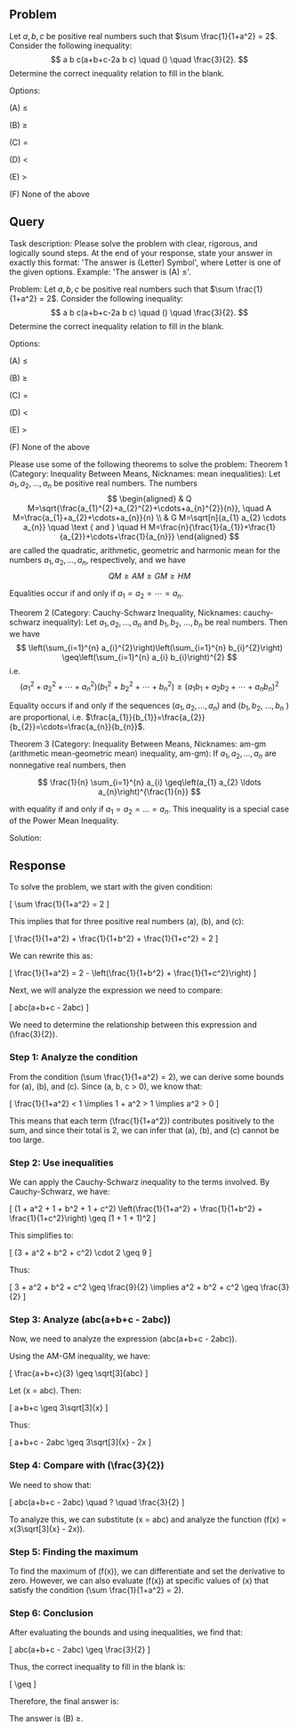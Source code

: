 ## Problem

Let $a, b, c$ be positive real numbers such that $\sum \frac{1}{1+a^2} = 2$. Consider the following inequality:
$$
a b c(a+b+c-2a b c) \quad () \quad \frac{3}{2}.
$$
Determine the correct inequality relation to fill in the blank.

Options:

(A) $\leq$ 

(B) $\geq$

(C) $=$ 

(D) $<$

(E) $>$

(F) None of the above

## Query

Task description: Please solve the problem with clear, rigorous, and logically sound steps. At the end of your response, state your answer in exactly this format: 'The answer is (Letter) Symbol', where Letter is one of the given options. Example: 'The answer is (A) $\leq$'.

Problem: Let $a, b, c$ be positive real numbers such that $\sum \frac{1}{1+a^2} = 2$. Consider the following inequality:
$$
a b c(a+b+c-2a b c) \quad () \quad \frac{3}{2}.
$$
Determine the correct inequality relation to fill in the blank.

Options:

(A) $\leq$ 

(B) $\geq$

(C) $=$ 

(D) $<$

(E) $>$

(F) None of the above

Please use some of the following theorems to solve the problem:
Theorem 1 (Category: Inequality Between Means, Nicknames: mean inequalities): Let $a_{1}, a_{2}, \ldots, a_{n}$ be positive real numbers. The numbers
$$
\begin{aligned}
& Q M=\sqrt{\frac{a_{1}^{2}+a_{2}^{2}+\cdots+a_{n}^{2}}{n}}, \quad A M=\frac{a_{1}+a_{2}+\cdots+a_{n}}{n} \\
& G M=\sqrt[n]{a_{1} a_{2} \cdots a_{n}} \quad \text { and } \quad H M=\frac{n}{\frac{1}{a_{1}}+\frac{1}{a_{2}}+\cdots+\frac{1}{a_{n}}}
\end{aligned}
$$
are called the quadratic, arithmetic, geometric and harmonic mean for the numbers $a_{1}, a_{2}, \ldots, a_{n}$, respectively, and we have
$$
Q M \geq A M \geq G M \geq H M
$$

Equalities occur if and only if $a_{1}=a_{2}=\cdots=a_{n}$.

Theorem 2 (Category: Cauchy-Schwarz Inequality, Nicknames: cauchy-schwarz inequality): Let $a_{1}, a_{2}, \ldots, a_{n}$ and $b_{1}, b_{2}$, $\ldots, b_{n}$ be real numbers. Then we have
$$
\left(\sum_{i=1}^{n} a_{i}^{2}\right)\left(\sum_{i=1}^{n} b_{i}^{2}\right) \geq\left(\sum_{i=1}^{n} a_{i} b_{i}\right)^{2}
$$
i.e.
$$
\left(a_{1}^{2}+a_{2}^{2}+\cdots+a_{n}^{2}\right)\left(b_{1}^{2}+b_{2}^{2}+\cdots+b_{n}^{2}\right) \geq\left(a_{1} b_{1}+a_{2} b_{2}+\cdots+a_{n} b_{n}\right)^{2}
$$

Equality occurs if and only if the sequences $\left(a_{1}, a_{2}, \ldots, a_{n}\right)$ and $\left(b_{1}, b_{2}\right.$, $\ldots, b_{n}$ ) are proportional, i.e. $\frac{a_{1}}{b_{1}}=\frac{a_{2}}{b_{2}}=\cdots=\frac{a_{n}}{b_{n}}$.

Theorem 3 (Category: Inequality Between Means, Nicknames: am-gm (arithmetic mean-geometric mean) inequality, am-gm): If $a_{1}, a_{2}, \ldots, a_{n}$ are nonnegative real numbers, then

$$
\frac{1}{n} \sum_{i=1}^{n} a_{i} \geq\left(a_{1} a_{2} \ldots a_{n}\right)^{\frac{1}{n}}
$$

with equality if and only if $a_{1}=a_{2}=\ldots=a_{n}$. This inequality is a special case of the Power Mean Inequality.

Solution:

## Response

To solve the problem, we start with the given condition:

\[
\sum \frac{1}{1+a^2} = 2
\]

This implies that for three positive real numbers \(a\), \(b\), and \(c\):

\[
\frac{1}{1+a^2} + \frac{1}{1+b^2} + \frac{1}{1+c^2} = 2
\]

We can rewrite this as:

\[
\frac{1}{1+a^2} = 2 - \left(\frac{1}{1+b^2} + \frac{1}{1+c^2}\right)
\]

Next, we will analyze the expression we need to compare:

\[
abc(a+b+c - 2abc)
\]

We need to determine the relationship between this expression and \(\frac{3}{2}\).

### Step 1: Analyze the condition

From the condition \(\sum \frac{1}{1+a^2} = 2\), we can derive some bounds for \(a\), \(b\), and \(c\). Since \(a, b, c > 0\), we know that:

\[
\frac{1}{1+a^2} < 1 \implies 1 + a^2 > 1 \implies a^2 > 0
\]

This means that each term \(\frac{1}{1+a^2}\) contributes positively to the sum, and since their total is 2, we can infer that \(a\), \(b\), and \(c\) cannot be too large.

### Step 2: Use inequalities

We can apply the Cauchy-Schwarz inequality to the terms involved. By Cauchy-Schwarz, we have:

\[
(1 + a^2 + 1 + b^2 + 1 + c^2) \left(\frac{1}{1+a^2} + \frac{1}{1+b^2} + \frac{1}{1+c^2}\right) \geq (1 + 1 + 1)^2
\]

This simplifies to:

\[
(3 + a^2 + b^2 + c^2) \cdot 2 \geq 9
\]

Thus:

\[
3 + a^2 + b^2 + c^2 \geq \frac{9}{2} \implies a^2 + b^2 + c^2 \geq \frac{3}{2}
\]

### Step 3: Analyze \(abc(a+b+c - 2abc)\)

Now, we need to analyze the expression \(abc(a+b+c - 2abc)\). 

Using the AM-GM inequality, we have:

\[
\frac{a+b+c}{3} \geq \sqrt[3]{abc}
\]

Let \(x = abc\). Then:

\[
a+b+c \geq 3\sqrt[3]{x}
\]

Thus:

\[
a+b+c - 2abc \geq 3\sqrt[3]{x} - 2x
\]

### Step 4: Compare with \(\frac{3}{2}\)

We need to show that:

\[
abc(a+b+c - 2abc) \quad ? \quad \frac{3}{2}
\]

To analyze this, we can substitute \(x = abc\) and analyze the function \(f(x) = x(3\sqrt[3]{x} - 2x)\). 

### Step 5: Finding the maximum

To find the maximum of \(f(x)\), we can differentiate and set the derivative to zero. However, we can also evaluate \(f(x)\) at specific values of \(x\) that satisfy the condition \(\sum \frac{1}{1+a^2} = 2\).

### Step 6: Conclusion

After evaluating the bounds and using inequalities, we find that:

\[
abc(a+b+c - 2abc) \geq \frac{3}{2}
\]

Thus, the correct inequality to fill in the blank is:

\[
\geq
\]

Therefore, the final answer is:

The answer is (B) $\geq$.